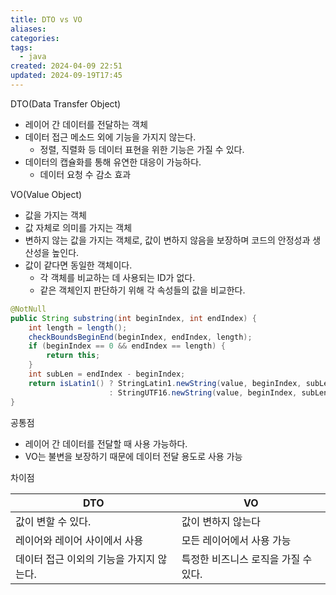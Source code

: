 ```yaml
---
title: DTO vs VO
aliases: 
categories: 
tags:
  - java
created: 2024-04-09 22:51
updated: 2024-09-19T17:45
---
```

DTO(Data Transfer Object)
- 레이어 간 데이터를 전달하는 객체
- 데이터 접근 메소드 외에 기능을 가지지 않는다.
	- 정렬, 직렬화 등 데이터 표현을 위한 기능은 가질 수 있다.
- 데이터의 캡슐화를 통해 유연한 대응이 가능하다.
	- 데이터 요청 수 감소 효과

VO(Value Object)
- 값을 가지는 객체
- 값 자체로 의미를 가지는 객체
- 변하지 않는 값을 가지는 객체로, 값이 변하지 않음을 보장하며 코드의 안정성과 생산성을 높인다.
- 값이 같다면 동일한 객체이다.
	- 각 객체를 비교하는 데 사용되는 ID가 없다.
	- 같은 객체인지 판단하기 위해 각 속성들의 값을 비교한다.

```java
@NotNull
public String substring(int beginIndex, int endIndex) {  
    int length = length();  
    checkBoundsBeginEnd(beginIndex, endIndex, length);  
    if (beginIndex == 0 && endIndex == length) {  
        return this;  
    }  
    int subLen = endIndex - beginIndex;  
    return isLatin1() ? StringLatin1.newString(value, beginIndex, subLen)  
                      : StringUTF16.newString(value, beginIndex, subLen);  
}
```

공통점
- 레이어 간 데이터를 전달할 때 사용 가능하다.
- VO는 불변을 보장하기 때문에 데이터 전달 용도로 사용 가능

차이점

| DTO                     | VO                    |
| ----------------------- | --------------------- |
| 값이 변할 수 있다.             | 값이 변하지 않는다            |
| 레이어와 레이어 사이에서 사용        | 모든 레이어에서 사용 가능        |
| 데이터 접근 이외의 기능을 가지지 않는다. | 특정한 비즈니스 로직을 가질 수 있다. |

